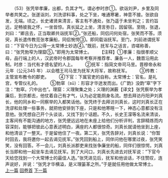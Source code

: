 　　（53）张凭举孝廉，出都，负其才气，谓必参时彦①。欲诣刘尹，乡里及同举者共笑之。张遂诣刘，刘洗谬料事，处之下坐，唯通寒暑，神意不接。张欲自发，无端。顷之，长史诸贤来清言，客主有不通处，张乃遥于未坐判之；言约旨远，足畅彼我之怀，一坐皆惊。真长延之上坐，清言弥日，因留宿。至晓，张退，刘曰：“卿且去，正当取卿共诣抚军②。”张还船，同侣问何处宿，张笑而不答。须臾，真长遣传教觅张孝廉船，同侣惋愕③。即同载诣抚军。至门，刘前进谓抚军曰：“下官今日为公得一太常博士妙选④。”既前，抚军与之话言，咨嗟称善，曰：“张凭勃窄为理窟⑤。”即用为太常博士。
　　【注释】①孝廉：指很孝顺父母，品行端上的人，汉武帝时令郡国每年考察并推荐孝、廉各一人，魏晋沿用此制。时彦：当代有才德名望的人上。
　　②抚军：指简文帝司马昱。晋穆帝永和元年（公元345 年）.以会稽王司马昱为抚军大将军，故称抚军。
　　③传教：主管宣布教令的郡吏。
　　④下官：下属官吏的自称。太常博士：官名，是礼宫，专管仪礼的。
　　⑤勃窣（sū）：形容才华迸发而出。《广韵》没韵“窣”字下注：“勃窣。穴中出也”。理窟：义理聚集之处；义理的渊薮【译文】张凭察举为孝廉后，到京都去，他仗着自己有才气，认为必定能厕身名流。想去拜访丹阳尹刘真长，他的同乡和一同察举的入都笑话他。张凭终于去拜访刘真长，这时刘真长正在洗谬和处理一些事务，就把他安排到下座，只是和他寒暄一下，神态心意都没有注意他。张凭想自己开个头谈谈，又找下到个话题。不久，长史王濛等名流来清谈，主客间有不能沟通的地方，张凭便远远地在未座上给他们分析评判，言辞精炼而内容深刻，能够把彼此心意表述明白，满座的人都很惊奇。刘真长就请他坐到上座，和他清谈了一整天。于是留他住了一夜。第二天，张凭告辞对，刘真长说：“你暂时回去，我将邀你一起去谒见抚军。”张凭回到船上，同伴问他在哪里过夜，张凭笑笑，没有回答。不一会儿，刘真长派郡吏来找张争廉坐的船，同伴们很惊愕。刘真长当即和他一起坐车去谒见抚军。到了大问口，刘真长先进去对抚军说：”下官今天给您找到一个大常博士的最佳人选。”张凭进见后，抚军和他谈话，不住赞叹，连声说好，并说：“张凭才华横溢，是义理篓革之所。”于是就任用他做太常博士。
<br>[上一篇](04_052) [回卷首](04_000) [下一篇](04_054)
